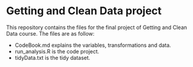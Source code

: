 # Getting and Clean Data project

This repository contains the files for the final project of Getting and Clean Data course. The files are as follow:

* CodeBook.md explains the variables, transformations and data.
* run_analysis.R is the code project.
* tidyData.txt is the tidy dataset.

